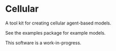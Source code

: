 # Cellular

A tool kit for creating cellular agent-based models.

See the examples package for example models.

This software is a work-in-progress.
